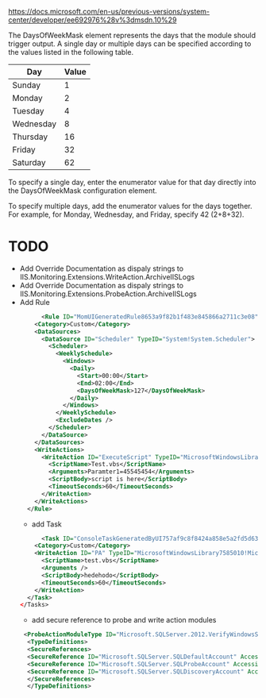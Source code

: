 https://docs.microsoft.com/en-us/previous-versions/system-center/developer/ee692976%28v%3dmsdn.10%29

The DaysOfWeekMask element represents the days that the module should trigger output. A single day or multiple days can be specified according to the values listed in the following table.


| Day             | Value |
|-----------------|-------|
| Sunday          | 1     |
| Monday          | 2     |
| Tuesday         | 4     |
| Wednesday       | 8     | 
| Thursday        | 16    |
| Friday          | 32    |
| Saturday        | 62    |

To specify a single day, enter the enumerator value for that day directly into the DaysOfWeekMask configuration element.

To specify multiple days, add the enumerator values for the days together. For example, for Monday, Wednesday, and Friday, specify 42 (2+8+32).

 # TODO

  - Add Override Documentation as dispaly strings to IIS.Monitoring.Extensions.WriteAction.ArchiveIISLogs
  - Add Override Documentation as dispaly strings to IIS.Monitoring.Extensions.ProbeAction.ArchiveIISLogs
  - Add Rule
    ```xml
          <Rule ID="MomUIGeneratedRule8653a9f82b1f483e845866a2711c3e08" Enabled="false" Target="MicrosoftWindowsLibrary7585010!Microsoft.Windows.Server.OperatingSystem" ConfirmDelivery="false" Remotable="true" Priority="Normal" DiscardLevel="100">
        <Category>Custom</Category>
        <DataSources>
          <DataSource ID="Scheduler" TypeID="System!System.Scheduler">
            <Scheduler>
              <WeeklySchedule>
                <Windows>
                  <Daily>
                    <Start>00:00</Start>
                    <End>02:00</End>
                    <DaysOfWeekMask>127</DaysOfWeekMask>
                  </Daily>
                </Windows>
              </WeeklySchedule>
              <ExcludeDates />
            </Scheduler>
          </DataSource>
        </DataSources>
        <WriteActions>
          <WriteAction ID="ExecuteScript" TypeID="MicrosoftWindowsLibrary7585010!Microsoft.Windows.ScriptWriteAction">
            <ScriptName>Test.vbs</ScriptName>
            <Arguments>Paramter1=45545454</Arguments>
            <ScriptBody>script is here</ScriptBody>
            <TimeoutSeconds>60</TimeoutSeconds>
          </WriteAction>
        </WriteActions>
      </Rule>
    ```
    - add Task
    ```xml
          <Task ID="ConsoleTaskGeneratedByUI757af9c8f8424a858e5a2fd5d631c817" Accessibility="Public" Enabled="true" Target="MicrosoftWindowsLibrary7585010!Microsoft.Windows.Computer" Timeout="300" Remotable="true">
        <Category>Custom</Category>
        <WriteAction ID="PA" TypeID="MicrosoftWindowsLibrary7585010!Microsoft.Windows.ScriptWriteAction">
          <ScriptName>test.vbs</ScriptName>
          <Arguments />
          <ScriptBody>hedehodo</ScriptBody>
          <TimeoutSeconds>60</TimeoutSeconds>
        </WriteAction>
      </Task>
    </Tasks>
    ```
    - add secure reference to probe and write action modules
    ```xml
     <ProbeActionModuleType ID="Microsoft.SQLServer.2012.VerifyWindowsServiceState" Accessibility="Internal" RunAs="SQL!Microsoft.SQLServer.SQLProbeAccount">
      <TypeDefinitions>
      <SecureReferences>
      <SecureReference ID="Microsoft.SQLServer.SQLDefaultAccount" Accessibility="Public" Context="System!System.Entity" />
      <SecureReference ID="Microsoft.SQLServer.SQLProbeAccount" Accessibility="Public" Context="System!System.Entity" />
      <SecureReference ID="Microsoft.SQLServer.SQLDiscoveryAccount" Accessibility="Public" Context="System!System.Entity" />
      </SecureReferences>
      </TypeDefinitions>
    ```
